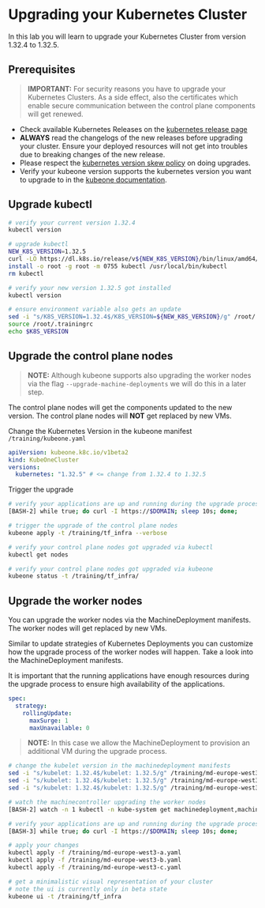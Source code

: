 # Upgrading your Kubernetes Cluster

In this lab you will learn to upgrade your Kubernetes Cluster from version 1.32.4 to 1.32.5.

## Prerequisites

>**IMPORTANT:**
> For security reasons you have to upgrade your Kubernetes Clusters. As a side effect, also the certificates which enable secure communication between the control plane components will get renewed.

- Check available Kubernetes Releases on the [kubernetes release page](https://kubernetes.io/releases/)
- **ALWAYS** read the changelogs of the new releases before upgrading your cluster. Ensure your deployed resources will not get into troubles due to breaking changes of the new release.
- Please respect the [kubernetes version skew policy](https://kubernetes.io/releases/version-skew-policy/#supported-versions) on doing upgrades.
- Verify your kubeone version supports the kubernetes version you want to upgrade to in the [kubeone documentation](https://docs.kubermatic.com/kubeone/main/architecture/compatibility/supported-versions/).

## Upgrade kubectl

```bash
# verify your current version 1.32.4
kubectl version

# upgrade kubectl 
NEW_K8S_VERSION=1.32.5
curl -LO https://dl.k8s.io/release/v${NEW_K8S_VERSION}/bin/linux/amd64/kubectl
install -o root -g root -m 0755 kubectl /usr/local/bin/kubectl
rm kubectl

# verify your new version 1.32.5 got installed
kubectl version

# ensure environment variable also gets an update
sed -i "s/K8S_VERSION=1.32.4$/K8S_VERSION=${NEW_K8S_VERSION}/g" /root/.trainingrc
source /root/.trainingrc
echo $K8S_VERSION
```

## Upgrade the control plane nodes

>**NOTE:**
>Although kubeone supports also upgrading the worker nodes via the flag `--upgrade-machine-deployments` we will do this in a later step.

The control plane nodes will get the components updated to the new version. The control plane nodes will **NOT** get replaced by new VMs.

Change the Kubernetes Version in the kubeone manifest `/training/kubeone.yaml`

```yaml
apiVersion: kubeone.k8c.io/v1beta2
kind: KubeOneCluster
versions:
  kubernetes: "1.32.5" # <= change from 1.32.4 to 1.32.5
```

Trigger the upgrade

```bash
# verify your applications are up and running during the upgrade process in a different bash
[BASH-2] while true; do curl -I https://$DOMAIN; sleep 10s; done;

# trigger the upgrade of the control plane nodes
kubeone apply -t /training/tf_infra --verbose

# verify your control plane nodes got upgraded via kubectl
kubectl get nodes

# verify your control plane nodes got upgraded via kubeone
kubeone status -t /training/tf_infra/
```

## Upgrade the worker nodes

You can upgrade the worker nodes via the MachineDeployment manifests. The worker nodes will get replaced by new VMs.

Similar to update strategies of Kubernetes Deployments you can customize how the upgrade process of the worker nodes will happen. Take a look into the MachineDeployment manifests.

It is important that the running applications have enough resources during the upgrade process to ensure high availability of the applications.

```yaml
spec:
  strategy:
    rollingUpdate:
      maxSurge: 1
      maxUnavailable: 0
```

>**NOTE:**
>In this case we allow the MachineDeployment to provision an additional VM during the upgrade process.

```bash
# change the kubelet version in the machinedeployment manifests
sed -i "s/kubelet: 1.32.4$/kubelet: 1.32.5/g" /training/md-europe-west3-a.yaml
sed -i "s/kubelet: 1.32.4$/kubelet: 1.32.5/g" /training/md-europe-west3-b.yaml
sed -i "s/kubelet: 1.32.4$/kubelet: 1.32.5/g" /training/md-europe-west3-c.yaml

# watch the machinecontroller upgrading the worker nodes
[BASH-2] watch -n 1 kubectl -n kube-system get machinedeployment,machineset,machine,nodes

# verify your applications are up and running during the upgrade process in a different bash
[BASH-3] while true; do curl -I https://$DOMAIN; sleep 10s; done;

# apply your changes
kubectl apply -f /training/md-europe-west3-a.yaml
kubectl apply -f /training/md-europe-west3-b.yaml
kubectl apply -f /training/md-europe-west3-c.yaml

# get a minimalistic visual representation of your cluster
# note the ui is currently only in beta state
kubeone ui -t /training/tf_infra
```

